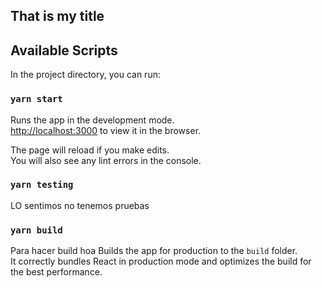 ## That is my title

## Available Scripts

In the project directory, you can run:

### `yarn start`

Runs the app in the development mode.<br />
[http://localhost:3000](http://localhost:3000) to view it in the browser.

The page will reload if you make edits.<br />
You will also see any lint errors in the console.

### `yarn testing`

LO sentimos no tenemos pruebas

### `yarn build`

Para hacer build hoa Builds the app for production to the `build` folder.<br />
It correctly bundles React in production mode and optimizes the build for the best performance.

